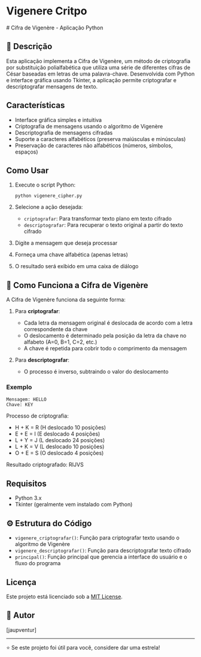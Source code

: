 <h1>Vigenere Critpo</h1>
# Cifra de Vigenère - Aplicação Python

## 📝 Descrição

Esta aplicação implementa a Cifra de Vigenère, um método de criptografia por substituição polialfabética que utiliza uma série de diferentes cifras de César baseadas em letras de uma palavra-chave. Desenvolvida com Python e interface gráfica usando Tkinter, a aplicação permite criptografar e descriptografar mensagens de texto.

##  Características

- Interface gráfica simples e intuitiva
- Criptografia de mensagens usando o algoritmo de Vigenère
- Descriptografia de mensagens cifradas
- Suporte a caracteres alfabéticos (preserva maiúsculas e minúsculas)
- Preservação de caracteres não alfabéticos (números, símbolos, espaços)

##  Como Usar

1. Execute o script Python:
   ```
   python vigenere_cipher.py
   ```

2. Selecione a ação desejada:
   - `criptografar`: Para transformar texto plano em texto cifrado
   - `descriptografar`: Para recuperar o texto original a partir do texto cifrado

3. Digite a mensagem que deseja processar

4. Forneça uma chave alfabética (apenas letras)

5. O resultado será exibido em uma caixa de diálogo

## 🧠 Como Funciona a Cifra de Vigenère

A Cifra de Vigenère funciona da seguinte forma:

1. Para **criptografar**:
   - Cada letra da mensagem original é deslocada de acordo com a letra correspondente da chave
   - O deslocamento é determinado pela posição da letra da chave no alfabeto (A=0, B=1, C=2, etc.)
   - A chave é repetida para cobrir todo o comprimento da mensagem

2. Para **descriptografar**:
   - O processo é inverso, subtraindo o valor do deslocamento

### Exemplo

```
Mensagem: HELLO
Chave: KEY
```

Processo de criptografia:
- H + K = R (H deslocado 10 posições)
- E + E = I (E deslocado 4 posições)
- L + Y = J (L deslocado 24 posições)
- L + K = V (L deslocado 10 posições)
- O + E = S (O deslocado 4 posições)

Resultado criptografado: RIJVS

##  Requisitos

- Python 3.x
- Tkinter (geralmente vem instalado com Python)

## ⚙️ Estrutura do Código

- `vigenere_criptografar()`: Função para criptografar texto usando o algoritmo de Vigenère
- `vigenere_descriptografar()`: Função para descriptografar texto cifrado
- `principal()`: Função principal que gerencia a interface do usuário e o fluxo do programa

##  Licença

Este projeto está licenciado sob a [MIT License](LICENSE).

## 👤 Autor

[jaupventur]

---

⭐ Se este projeto foi útil para você, considere dar uma estrela!
